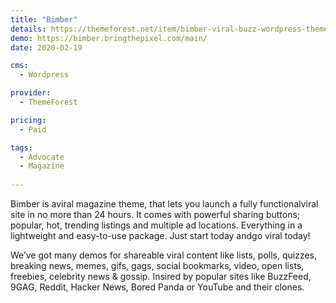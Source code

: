 ```yaml
---
title: "Bimber"
details: https://themeforest.net/item/bimber-viral-buzz-wordpress-theme/14493994
demo: https://bimber.bringthepixel.com/main/
date: 2020-02-19

cms: 
  - Wordpress

provider: 
  - ThemeForest

pricing:
  - Paid

tags:
  - Advocate
  - Magazine
  
---
```


Bimber is aviral magazine theme, that lets you launch a fully functionalviral site in no more than 24 hours. It comes with powerful sharing buttons; popular, hot, trending listings and multiple ad locations. Everything in a lightweight and easy-to-use package. Just start today andgo viral today!

We’ve got many demos for shareable viral content like lists, polls, quizzes, breaking news, memes, gifs, gags, social bookmarks, video, open lists, freebies, celebrity news & gossip. Insired by popular sites like BuzzFeed, 9GAG, Reddit, Hacker News, Bored Panda or YouTube and their clones.